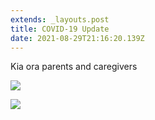 ```yaml
---
extends: _layouts.post
title: COVID-19 Update
date: 2021-08-29T21:16:20.139Z
---
```

Kia ora parents and caregivers

![](https://res.cloudinary.com/ruapehu-college/image/upload/v1638475737/Letter_to_whanau_re_traffic_light_framework_Page_1_uhxxfh.jpg)

![](https://res.cloudinary.com/ruapehu-college/image/upload/v1638475737/Letter_to_whanau_re_traffic_light_framework_Page_2_kz3sjr.jpg)
